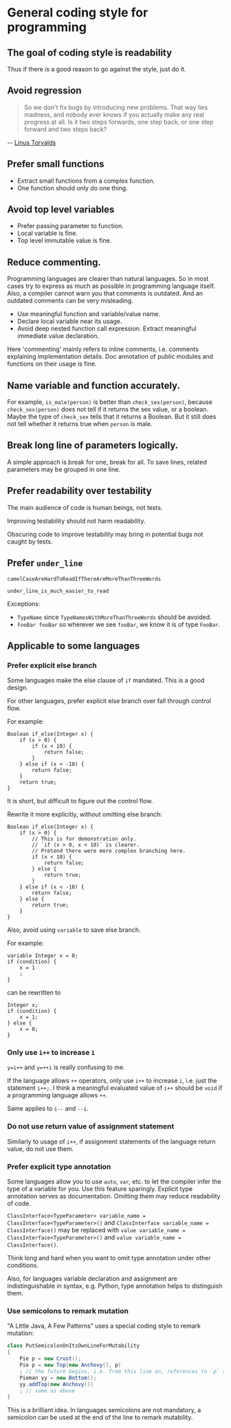 General coding style for programming
====================================

## The goal of coding style is readability

Thus if there is a good reason to go against the style,
just do it.

## Avoid regression

> So we don't fix bugs by introducing new problems.
> That way lies madness,
> and nobody ever knows if you actually make any real progress at all.
> Is it two steps forwards, one step back,
> or one step forward and two steps back?

-- [Linus Torvalds](https://lwn.net/Articles/243460/)

## Prefer small functions

- Extract small functions from a complex function.
- One function should only do one thing.

## Avoid top level variables

- Prefer passing parameter to function.
- Local variable is fine.
- Top level immutable value is fine.

## Reduce commenting.

Programming languages are clearer than natural languages.
So in most cases try to express as much as possible in programming language itself.
Also, a compiler cannot warn you that comments is outdated.
And an outdated comments can be very misleading.

- Use meaningful function and variable/value name.
- Declare local variable near its usage.
- Avoid deep nested function call expression. Extract meaningful immediate value declaration.

Here 'commenting' mainly refers to inline comments,
i.e. comments explaining implementation details.
Doc annotation of public modules and functions on their usage is fine.

## Name variable and function accurately.

For example, `is_male(person)` is better than `check_sex(person)`,
because `check_sex(person)` does not tell if it returns the sex value, or a boolean.
Maybe the type of `check_sex` tells that it returns a Boolean.
But it still does not tell whether it returns true when `person` is male.

## Break long line of parameters logically.

A simple approach is break for one, break for all.
To save lines, related parameters may be grouped in one line.

## Prefer readability over testability

The main audience of code is human beings, not tests.

Improving testability should not harm readability.

Obscuring code to improve testability may bring in potential bugs not caught by tests.

## Prefer `under_line`

`camelCaseAreHardToReadIfThereAreMoreThanThreeWords`

`under_line_is_much_easier_to_read`

Exceptions:

- `TypeName` since `TypeNamesWithMoreThanThreeWords` should be avoided.
- `FooBar fooBar` so wherever we see `fooBar`, we know it is of type `FooBar`.

## Applicable to some languages

### Prefer explicit else branch

Some languages make the else clause of `if` mandated.
This is a good design.

For other languages,
prefer explicit else branch over fall through control flow.

For example:

```ceylon
Boolean if_else(Integer x) {
    if (x > 0) {
        if (x < 10) {
            return false;
        }
    } else if (x < -10) {
        return false;
    }
    return true;
}
```

It is short, but difficult to figure out the control flow.

Rewrite it more explicitly, without omitting else branch:

```ceylon
Boolean if_else(Integer x) {
    if (x > 0) {
        // This is for demonstration only.
        // `if (x > 0, x < 10)` is clearer.
        // Pretend there were more complex branching here.
        if (x < 10) {
            return false;
        } else {
            return true;
        }
    } else if (x < -10) {
        return false;
    } else {
        return true;
    }
}
```

Also, avoid using `variable` to save else branch.

For example:

```ceylon
variable Integer x = 0;
if (condition) {
    x = 1
    ;
}
```

can be rewritten to

```ceylon
Integer x;
if (condition) {
    x = 1;
} else {
    x = 0;
}
```

### Only use `i++` to increase `i`

`y=i++` and `y=++i` is really confusing to me.

If the language allows `++` operators,
only use `i++` to increase `i`, i.e. just the statement `i++;`.
I think a meaningful evaluated value of `i++` should be `void`
if a programming language allows `++`.

Same applies to `i--` and `--i`.

### Do not use return value of assignment statement

Similarly to usage of `i++`,
if assignment statements of the language return value,
do not use them.

### Prefer explicit type annotation

Some languages allow you to use `auto`, `var`, etc.
to let the compiler infer the type of a variable for you.
Use this feature sparingly.
Explicit type annotation serves as documentation.
Omitting them may reduce readability of code.

`ClassInterface<TypeParameter> variable_name = ClassInterface<TypeParameter>()`
and `ClassInterface variable_name = ClassInterface()`
may be replaced with
`value variable_name = ClassInterface<TypeParameter>()`
and `value variable_name = ClassInterface()`.

Think long and hard when you want to omit type annotation under other conditions.

Also, for languages variable declaration and assignment are indistinguishable in syntax, e.g. Python, type annotation helps to distinguish them.

### Use semicolons to remark mutation

"A Little Java, A Few Patterns" uses a special coding style to remark mutation:

```java
class PutSemicolonOnItsOwnLineForMutability
{
    Pie p = new Crust();
    Pie p = new Top(new Anchovy(), p)
    ; // the future begins, i.e. from this line on, references to `p` reflect the change
    Pieman yy = new Bottom();
    yy.addTop(new Anchovy())
    ; // same as above
}
```

This is a brilliant idea.
In languages semicolons are not mandatory, a semicolon can be used at the end of the line to remark mutability.
